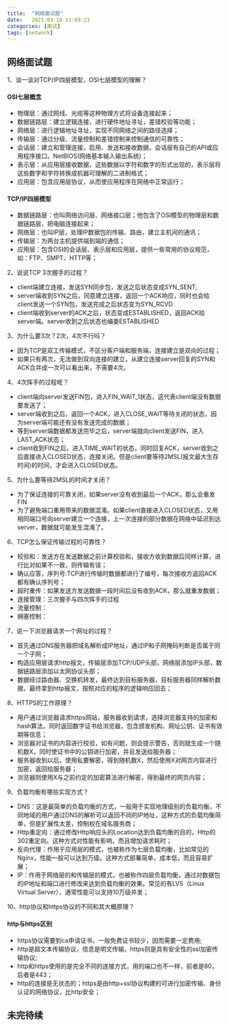 ```yaml
---
title:  "网络面试题"
date:   2021-03-18 11:09:23
categories: [面试]
tags: [network]
---
```


## 网络面试题

1、谈一谈对TCP/IP四层模型，OSI七层模型的理解？

#### OSI七层概念

- 物理层：通过网线、光缆等这种物理方式将设备连接起来；
- 数据链路层：建立逻辑连接，进行硬件地址寻址，差错校验等功能；
- 网络层：进行逻辑地址寻址，实现不同网络之间的路径选择；
- 传输层：通过分级、流量控制和差错控制来控制通信的可靠性；
- 会话层：建立和管理连接，启用、发送和接收数据，会话层有自己的API或应用程序接口。NetBIOS(网络基本输入输出系统)；
- 表示层：从应用层接收数据，这些数据以字符和数字的形式出现的，表示层将这些数字和字符转换成机器可理解的二进制格式；
- 应用层：包含应用层协议，从而使应用程序在网络中正常运行；

#### TCP/IP四层模型

- 数据链路层：也叫网络访问层、网络接口层；他包含了OSI模型的物理层和数据链路层，把电脑连接起来；
- 网络层：也叫IP层，处理IP数据包的传输、路由，建立主机间的通讯；
- 传输层：为两台主机提供端到端的通信；
- 应用层：包含OSI的会话层、表示层和应用层，提供一些常用的协议规范，如：FTP、SMPT、HTTP等；

2、说说TCP 3次握手的过程？

- client端建立连接，发送SYN同步包，发送之后状态变成SYN_SENT;
- server端收到SYN之后，同意建立连接，返回一个ACK响应，同时也会给client发送一个SYN包，发送完成之后状态变为SYN_RCVD
- client端收到server的ACK之后，状态变成ESTABLISHED，返回ACK给server端。server收到之后状态也编委ESTABLISHED

3、为什么要3次？2次，4次不行吗？

- 因为TCP是双工传输模式，不区分客户端和服务端，连接建立是双向的过程；
- 如果只有两次，无法做到双向连接的建立，从建立连接server回复的SYN和ACK合并成一次可以看出来，不需要4次。

4、4次挥手的过程呢？

- client端向server发送FIN包，进入FIN_WAIT_1状态，这代表client端没有数据要发送了；
- server端收到之后，返回一个ACK，进入CLOSE_WAIT等待关闭的状态，因为server端可能还有没有发送完成的数据；
- 等到server端数据都发送完毕之后，server端就向client发送FIN，进入LAST_ACK状态；
- client收到FIN之后，进入TIME_WAIT的状态，同时回复ACK，server收到之后直接进入CLOSED状态，连接关闭。但是client要等待2MSL(报文最大生存时间)的时间，才会进入CLOSED状态。

5、为什么要等待2MSL的时间才关闭？

- 为了保证连接的可靠关闭，如果server没有收到最后一个ACK，那么会重发FIN
- 为了避免端口重用带来的数据混淆。如果client直接进入CLOSED状态，又用相同端口号向server建立一个连接，上一次连接的部分数据在网络中延迟到达server，数据就可能发生混淆了。

6、TCP怎么保证传输过程的可靠性？

- 校验和：发送方在发送数据之前计算校验和，接收方收到数据后同样计算，进行比对如果不一致，则传输有误；
- 确认应答，序列号:TCP进行传输时数据都进行了编号，每次接收方返回ACK都有确认序列号；
- 超时重传：如果发送方发送数据一段时间后没有收到ACK，那么就重发数据；
- 连接管理：三次握手与四次挥手的过程
- 流量控制：
- 拥塞控制：

7、说一下浏览器请求一个网址的过程？

- 首先通过DNS服务器把域名解析成IP地址，通过IP和子网掩码判断是否属于同一个子网；
- 构造应用层请求http报文，传输层添加TCP/UDP头部，网络层添加IP头部，数据链路层添加以太网协议头部；
- 数据经过路由器、交换机转发，最终达到目标服务器，目标服务器同样解析数据，最终拿到http报文，按照对应的程序的逻辑响应回去；

8、HTTPS的工作原理？

- 用户通过浏览器请求https网站，服务器收到请求，选择浏览器支持的加密和hash算法，同时返回数字证书给浏览器，包含颁发机构、网址公钥、证书有效期等信息；
- 浏览器对证书的内容进行校验，如有问题，则会提示警告，否则就生成一个随机数X，同时使证书中的公钥进行加密，并且发送给服务器；
- 服务器收到以后，使用私要解密，得到随机数X，然后使用X对网页内容进行加密，返回给服务器；
- 浏览器则使用X与之前约定的加密算法进行解密，得到最终的网页内容；

9、负载均衡有哪些实现方式？

- DNS：这是最简单的负载均衡的方式，一般用于实现地理级别的负载均衡，不同地域的用户通过DNS的解析可以返回不同的IP地址，这种方式的负载均衡简单，但是扩展性太差，控制权在域名服务商；
- Http重定向：通过修改Http响应头的Location达到负载均衡的目的，Http的302重定向。这种方式对性能有影响，而且增加请求耗时；
- 反向代理：作用于应用层的模式，也被称作为七层负载均衡，比如常见的Nginx，性能一般可以达到万级。这种方式部署简单，成本低，而且容易扩展；
- IP：作用于网络层的和传输层的模式，也被称作四层负载均衡，通过对数据包的IP地址和端口进行修改来达到负载均衡的效果。常见的有LVS（Linux Virtual Server），通常性能可以支持10万级并发；

10、http协议和https协议的不同和其大概原理？

#### http与https区别

- https协议需要到ca申请证书，一般免费证书较少，因而需要一定费用;
- http是超文本传输协议，信息是明文传输，https则是具有安全性的ssl加密传输协议;
- http和https使用的是完全不同的连接方式，用的端口也不一样，前者是80，后者是443；
- http的连接是无状态的；https是由http+ssl协议构建的可进行加密传输、身份认证的网络协议，比http安全；

## 未完待续
